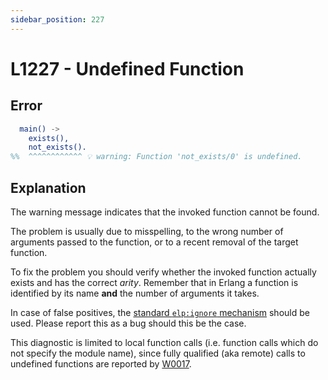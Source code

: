 ```yaml
---
sidebar_position: 227
---
```


# L1227 - Undefined Function

## Error

```erlang
  main() ->
    exists(),
    not_exists().
%%  ^^^^^^^^^^^^ 💡 warning: Function 'not_exists/0' is undefined.
```

## Explanation

The warning message indicates that the invoked function cannot be found.

The problem is usually due to misspelling, to the wrong number of arguments passed to the function, or to a recent removal of the target function.

To fix the problem you should verify whether the invoked function actually exists and has the correct _arity_. Remember that in Erlang a function is identified by its name **and** the number of arguments it takes.

In case of false positives, the [standard `elp:ignore` mechanism](../erlang-error-index.mdx#ignoring-diagnostics) should be used. Please report this as a bug should this be the case.

This diagnostic is limited to local function calls (i.e. function calls which do not specify the module name), since fully qualified (aka remote) calls to undefined functions are reported by [W0017](../w/W0017.md).
